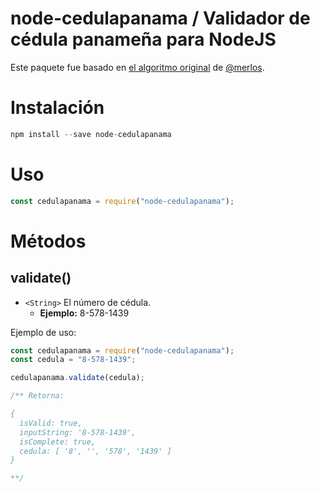 # node-cedulapanama / Validador de cédula panameña para NodeJS

Este paquete fue basado en [el algoritmo original](https://github.com/merlos/cedula-panama) de [@merlos](https://github.com/merlos/).

# Instalación

```js
npm install --save node-cedulapanama
```

# Uso

```js
const cedulapanama = require("node-cedulapanama");
```

# Métodos

## validate(<String>)

-   `<String>` El número de cédula.
    -   **Ejemplo:** 8-578-1439

Ejemplo de uso:

```js
const cedulapanama = require("node-cedulapanama");
const cedula = "8-578-1439";

cedulapanama.validate(cedula);

/** Retorna: 

{
  isValid: true,
  inputString: '8-578-1439',
  isComplete: true,
  cedula: [ '8', '', '578', '1439' ]
}

**/
```
